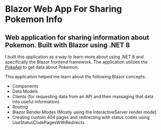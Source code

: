 # Blazor Web App For Sharing Pokemon Info

## Web application for sharing information about Pokemon. Built with Blazor using .NET 8

I built this application as a way to learn more about using .NET 8 and specifically the Blazor frontend framework.
The application utilizes the [PokeApi](https://pokeapi.co) to get data about Pokemon.

This application helped me learn about the following Blazor concepts:

* Components
* Data Models
* Clients (for requesting data from an API and then massaging that data into useful information)
* Routing
* Blazor Render Modes (Mostly using the InteractiveServer render mode)
* Creating custom 404 pages and redirecting with status codes using UseStatusCodePagesWithRedirects
